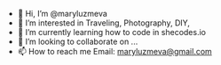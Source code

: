 - 👋 Hi, I’m @maryluzmeva
- 👀 I’m interested in Traveling, Photography, DIY, 
- 🌱 I’m currently learning how to code in shecodes.io
- 💞️ I’m looking to collaborate on ...
- 📫 How to reach me Email: maryluzmeva@gmail.com

<!---
maryluzmeva/maryluzmeva is a ✨ special ✨ repository because its `README.md` (this file) appears on your GitHub profile.
You can click the Preview link to take a look at your changes.
--->
